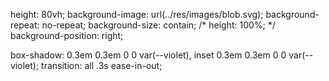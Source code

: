height: 80vh;
background-image: url(../res/images/blob.svg);
background-repeat: no-repeat;
background-size: contain;
/* height: 100%; */
background-position: right;


box-shadow: 0.3em 0.3em 0 0 var(--violet), inset 0.3em 0.3em 0 0 var(--violet);
transition: all .3s ease-in-out;